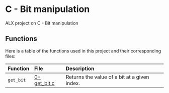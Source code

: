 # C - Bit manipulation

ALX project on C - Bit manipulation

## Functions

Here is a table of the functions used in this project and their corresponding files:

| Function | File | Description |
| :--- | :--- | :--- |
| `get_bit` | [0-get\_bit.c](./0-get_bit.c) | Returns the value of a bit at a given index. |
